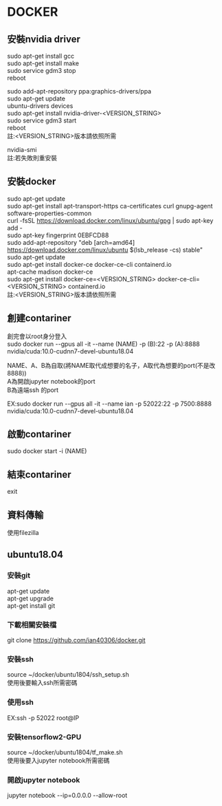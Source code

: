 # DOCKER  
## 安裝nvidia driver
sudo apt-get install gcc  
sudo apt-get install make  
sudo service gdm3 stop  
reboot  
  
sudo add-apt-repository ppa:graphics-drivers/ppa  
sudo apt-get update  
ubuntu-drivers devices  
sudo apt-get install nvidia-driver-<VERSION_STRING>  
sudo service gdm3 start  
reboot  
註:<VERSION_STRING>版本請依照所需  
  
nvidia-smi  
註:若失敗則重安裝  
## 安裝docker
sudo apt-get update  
sudo apt-get install apt-transport-https ca-certificates curl gnupg-agent software-properties-common  
curl -fsSL https://download.docker.com/linux/ubuntu/gpg | sudo apt-key add -  
sudo apt-key fingerprint 0EBFCD88  
sudo add-apt-repository "deb [arch=amd64] https://download.docker.com/linux/ubuntu $(lsb_release -cs) stable"  
sudo apt-get update  
sudo apt-get install docker-ce docker-ce-cli containerd.io  
apt-cache madison docker-ce  
sudo apt-get install docker-ce=<VERSION_STRING> docker-ce-cli=<VERSION_STRING> containerd.io  
註:<VERSION_STRING>版本請依照所需  
## 創建contariner  
創完會以root身分登入  
sudo docker run --gpus all -it --name (NAME) -p (B):22 -p (A):8888 nvidia/cuda:10.0-cudnn7-devel-ubuntu18.04  
  
NAME、A、B為自取(將NAME取代成想要的名子，A取代為想要的port(不是改8888))  
A為開啟jupyter notebook的port  
B為遠端ssh 的port  
  
EX:sudo docker run --gpus all -it --name ian -p 52022:22 -p 7500:8888 nvidia/cuda:10.0-cudnn7-devel-ubuntu18.04  
## 啟動contariner  
sudo docker start -i (NAME)
## 結束contariner  
exit
## 資料傳輸
使用filezilla
## ubuntu18.04
### 安裝git
apt-get update  
apt-get upgrade  
apt-get install git
### 下載相關安裝檔
git clone https://github.com/ian40306/docker.git
### 安裝ssh
source ~/docker/ubuntu1804/ssh_setup.sh  
使用後要輸入ssh所需密碼  
### 使用ssh
EX:ssh -p 52022 root@IP
### 安裝tensorflow2-GPU
source ~/docker/ubuntu1804/tf_make.sh  
使用後要入jupyter notebook所需密碼
### 開啟jupyter notebook
jupyter notebook --ip=0.0.0.0 --allow-root
